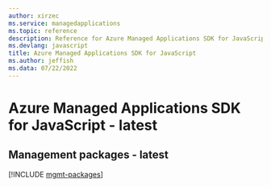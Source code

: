 ```yaml
---
author: xirzec
ms.service: managedapplications
ms.topic: reference
description: Reference for Azure Managed Applications SDK for JavaScript
ms.devlang: javascript
title: Azure Managed Applications SDK for JavaScript
ms.author: jeffish
ms.data: 07/22/2022
---
```

# Azure Managed Applications SDK for JavaScript - latest

## Management packages - latest
[!INCLUDE [mgmt-packages](managed-applications-mgmt-index.md)]